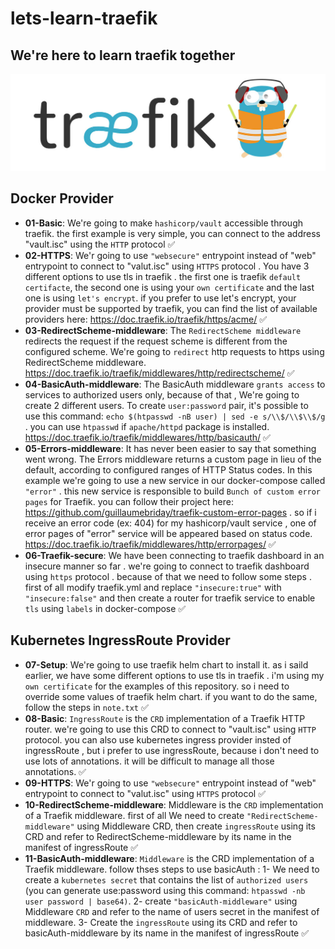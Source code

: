 # lets-learn-traefik

## We're here to learn traefik together
![Traefik Image](traefik-logo.jpg)


## Docker Provider
 - **01-Basic**: We're going to make `hashicorp/vault` accessible through traefik. the first example is very simple, you can connect to the address "vault.isc" using the `HTTP` protocol :white_check_mark:
 - **02-HTTPS**: We'r going to use `"websecure"` entrypoint instead of "web" entrypoint to connect to "valut.isc" using `HTTPS` protocol . You have 3 different options to use tls in traefik . the first one is traefik `default certifacte`, the second one is using your `own certificate` and the last one is using `let's encrypt`. if you prefer to use let's encrypt, your provider must be supported by traefik, you can find the list of available providers here: https://doc.traefik.io/traefik/https/acme/ ✅
 - **03-RedirectScheme-middleware**: The `RedirectScheme middleware` redirects the request if the request scheme is different from the configured scheme. We're going to `redirect` http requests to https using RedirectScheme middleware. https://doc.traefik.io/traefik/middlewares/http/redirectscheme/ ✅
 - **04-BasicAuth-middleware**: The BasicAuth middleware `grants access` to services to authorized users only, because of that , We're going to create 2 different users. To create `user:password` pair, it's possible to use this command: `echo $(htpasswd -nB user) | sed -e s/\\$/\\$\\$/g` . you can use `htpasswd` if `apache/httpd` package is installed. https://doc.traefik.io/traefik/middlewares/http/basicauth/ ✅
 - **05-Errors-middleware**: It has never been easier to say that something went wrong. The Errors middleware returns a custom page in lieu of the default, according to configured ranges of HTTP Status codes. In this example we're going to use a new service in our docker-compose called `"error"` . this new service is responsible to build `Bunch of custom error pages` for Traefik. you can follow their project here: https://github.com/guillaumebriday/traefik-custom-error-pages . so if i receive an error code (ex: 404) for my hashicorp/vault service , one of error pages of "error" service will be appeared based on status code. https://doc.traefik.io/traefik/middlewares/http/errorpages/ ✅
 - **06-Traefik-secure**: We have been connecting to traefik dashboard in an insecure manner so far . we're going to connect to traefik dashboard using `https` protocol . because of that we need to follow some steps . first of all modify traefik.yml and replace `"insecure:true"` with `"insecure:false"` and then create a router for traefik service to enable `tls` using `labels` in docker-compose ✅

## Kubernetes IngressRoute Provider
  - **07-Setup**: We're going to use traefik helm chart to install it. as i saild earlier, we have some different options to use tls in traefik . i'm using my `own certificate` for the examples of this repository. so i need to override some values of traefik helm chart. if you want to do the same, follow the steps in `note.txt` ✅
  - **08-Basic**: `IngressRoute` is the `CRD` implementation of a Traefik HTTP router. we're going to use this CRD to connect to "vault.isc" using `HTTP` protocol. you can also use kubernetes ingress provider insted of ingressRoute , but i prefer to use ingressRoute, because i don't need to use lots of annotations. it will be difficult to manage all those annotations. ✅
  - **09-HTTPS**: We'r going to use `"websecure"` entrypoint instead of "web" entrypoint to connect to "valut.isc" using `HTTPS` protocol ✅
  - **10-RedirectScheme-middleware**: Middleware is the `CRD` implementation of a Traefik middleware. first of all We need to create `"RedirectScheme-middleware"` using Middleware CRD, then create `ingressRoute` using its CRD and refer to RedirectScheme-middleware by its name in the manifest of ingressRoute ✅
  - **11-BasicAuth-middleware**: `Middleware` is the CRD implementation of a Traefik middleware. follow thses steps to use basicAuth : 1- We need to create a `kubernetes secret` that contains the list of `authorized users` (you can generate use:password using this command: `htpasswd -nb user password | base64)`. 2- create `"basicAuth-middleware"` using Middleware `CRD` and refer to the name of users secret in the manifest of middleware. 3- Create the `ingressRoute` using its CRD and refer to basicAuth-middleware by its name in the manifest of ingressRoute ✅
